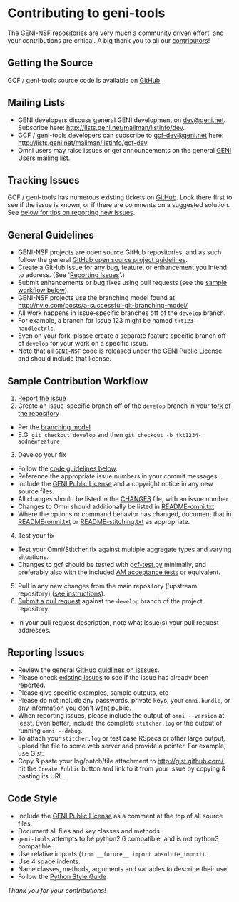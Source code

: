 # Contributing to geni-tools

The GENI-NSF repositories are very much a community driven effort, and
your contributions are critical. A big thank you to all our [contributors](CONTRIBUTORS.md)!

## Getting the Source
GCF / geni-tools source code is available on [GitHub](https://github.com/GENI-NSF/geni-tools).

## Mailing Lists
 * GENI developers discuss general GENI development on dev@geni.net. Subscribe here: http://lists.geni.net/mailman/listinfo/dev.
 * GCF / geni-tools developers can subscribe to gcf-dev@geni.net here: http://lists.geni.net/mailman/listinfo/gcf-dev.
 * Omni users may raise issues or get announcements on the general [GENI Users mailing list](https://groups.google.com/forum/#!forum/geni-users).

## Tracking Issues
GCF / geni-tools has numerous existing tickets on [GitHub](https://github.com/GENI-NSF/geni-tools/issues). Look there first to see if the issue is known, or if there are comments on a suggested solution. See [below for tips on reporting new issues](#reporting-issues).

## General Guidelines
 - GENI-NSF projects are open source GitHub repositories, and as such follow the general [GitHub open source project guidelines](https://guides.github.com/activities/contributing-to-open-source/#contributing).
 - Create a GitHub Issue for any bug, feature, or enhancement you
 intend to address. (See '[Reporting Issues](#reporting-issues)'.)
 - Submit enhancements or bug fixes using pull requests (see the [sample workflow below](#sample-contribution-workflow)).
 - GENI-NSF projects use the branching model found at
 http://nvie.com/posts/a-successful-git-branching-model/
  - All work happens in issue-specific branches off of the `develop`
  branch.
   - For example, a branch for Issue 123 might be named `tkt123-handlectrlc`.
  - Even on your fork, plsase create a separate feature specific branch off of `develop` for your work on a specific issue.
 - Note that all `GENI-NSF` code is released under the [GENI Public License](LICENSE.txt) and should include that license.

## Sample Contribution Workflow ##
 1. [Report the issue](#reporting-issues)
 2. Create an issue-specific branch off of the `develop` branch in your [fork of the repository](http://guides.github.com/activities/forking/)
  - Per the [branching model](http://nvie.com/posts/a-successful-git-branching-model/)
  - E.G. `git checkout develop` and then `git checkout -b tkt1234-addnewfeature`
 3. Develop your fix
 - Follow the [code guidelines below](#code-style).
 - Reference the appropriate issue numbers in your commit messages.
 - Include the [GENI Public License](LICENSE.txt) and a copyright notice in any new source files.
 - All changes should be listed in the [CHANGES](CHANGES) file, with an issue number.
  - Changes to Omni should additionally be listed in [README-omni.txt](README-omni.txt).
 - Where the options or command behavior has changed, document that in
 [README-omni.txt](README-omni.txt) or [README-stitching.txt](README-stitching.txt) as appropriate.
 4. Test your fix
  - Test your Omni/Stitcher fix against multiple aggregate types and varying situations.
  - Changes to gcf should be tested with [gcf-test.py](src/gcf-test.py) minimally, and
 preferably also with the included [AM acceptance tests](acceptance_tests/AM_API) or equivalent.
 5. Pull in any new changes from the main repository ('upstream' repository) ([see instructions](https://help.github.com/articles/syncing-a-fork)).
 6. [Submit a pull request](https://help.github.com/articles/using-pull-requests/) against the `develop` branch of the project repository.
 - In your pull request description, note what issue(s) your pull request addresses.

## Reporting Issues ##
 - Review the general [GitHub guidlines on isssues](https://guides.github.com/features/issues/).
 - Please check [existing issues](https://github.com/GENI-NSF/geni-tools/issues) to see if the issue has already been reported.
 - Please give specific examples, sample outputs, etc
 - Please do not include any passwords, private keys, your `omni.bundle`, or any information you don't want public.
 - When reporting issues, please include the output of `omni --version` at least. Even better, include the complete `stitcher.log` or the output of running `omni --debug`.
 - To attach your `stitcher.log` or test case RSpecs or other large output, upload the file to some web server and provide a pointer. For example, use Gist:
  - Copy & paste your log/patch/file attachment to http://gist.github.com/, hit the `Create Public` button and link to it from your issue by copying & pasting its URL.

## Code Style ##
 - Include the [GENI Public License](LICENSE.txt) as a comment at the top of all source files.
 - Document all files and key classes and methods.
 - `geni-tools` attempts to be python2.6 compatible, and is not python3 compatible.
 - Use relative imports (`from __future__ import absolute_import`).
 - Use 4 space indents.
 - Name classes, methods, arguments and variables to describe their use.
 - Follow the [Python Style Guide](https://www.python.org/dev/peps/pep-0008/)

_Thank you for your contributions!_
